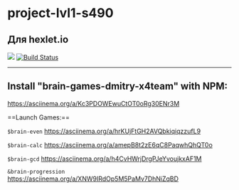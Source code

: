 # project-lvl1-s490
Для hexlet.io
-------
<a href="https://codeclimate.com/github/codeclimate/codeclimate/test_coverage"><img src="https://api.codeclimate.com/v1/badges/a99a88d28ad37a79dbf6/test_coverage" /></a>
[![Build Status](https://travis-ci.org/travis-ci/travis-web.svg?branch=master)](https://travis-ci.org/travis-ci/travis-web)

-----------------------------------
Install "brain-games-dmitry-x4team" with NPM: 
-----------------------------------
https://asciinema.org/a/Kc3PDOWEwuCtOT0oRg30ENr3M

==Launch Games:==

`$brain-even` https://asciinema.org/a/hrKUjFtGH2AVQbkiqiqzzufL9

`$brain-calc` https://asciinema.org/a/amepB8t2zE6qC8PaqwhQhQT0o

`$brain-gcd` https://asciinema.org/a/h4CvHWrjDrgPJeYvoujkxAF1M

`&brain-progression` https://asciinema.org/a/XNW9IRdOp5M5PaMv7DhNiZqBD